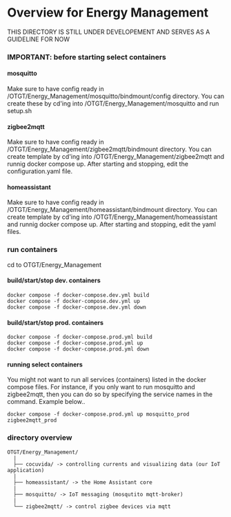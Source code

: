 # Overview for Energy Management

THIS DIRECTORY IS STILL UNDER DEVELOPEMENT AND SERVES AS A GUIDELINE FOR NOW

### IMPORTANT: before starting select containers
#### mosquitto
Make sure to have config ready in /OTGT/Energy_Management/mosquitto/bindmount/config directory.
You can create these by cd'ing into /OTGT/Energy_Management/mosquitto and run setup.sh
#### zigbee2mqtt
Make sure to have config ready in /OTGT/Energy_Management/zigbee2mqtt/bindmount directory.
You can create template by cd'ing into /OTGT/Energy_Management/zigbee2mqtt and runnig docker compose up.
After starting and stopping, edit the configuration.yaml file.
#### homeassistant
Make sure to have config ready in /OTGT/Energy_Management/homeassistant/bindmount directory.
You can create template by cd'ing into /OTGT/Energy_Management/homeassistant and runnig docker compose up.
After starting and stopping, edit the yaml files.

### run containers
cd to OTGT/Energy_Management
#### build/start/stop dev. containers
```
docker compose -f docker-compose.dev.yml build
docker compose -f docker-compose.dev.yml up
docker compose -f docker-compose.dev.yml down
```
#### build/start/stop prod. containers
```
docker compose -f docker-compose.prod.yml build
docker compose -f docker-compose.prod.yml up
docker compose -f docker-compose.prod.yml down
```
#### running select containers
You might not want to run all services (containers) listed in the docker compose files.
For instance, if you only want to run mosquitto and zigbee2mqtt,
then you can do so by specifying the service names in the command.
Example below..
```
docker compose -f docker-compose.prod.yml up mosquitto_prod zigbee2mqtt_prod
```

### directory overview
```
OTGT/Energy_Management/
  |
  ├── cocuvida/ -> controlling currents and visualizing data (our IoT application)
  |
  ├── homeassistant/ -> the Home Assistant core
  |
  ├── mosquitto/ -> IoT messaging (mosqutito mqtt-broker)
  |
  └── zigbee2mqtt/ -> control zigbee devices via mqtt
```
